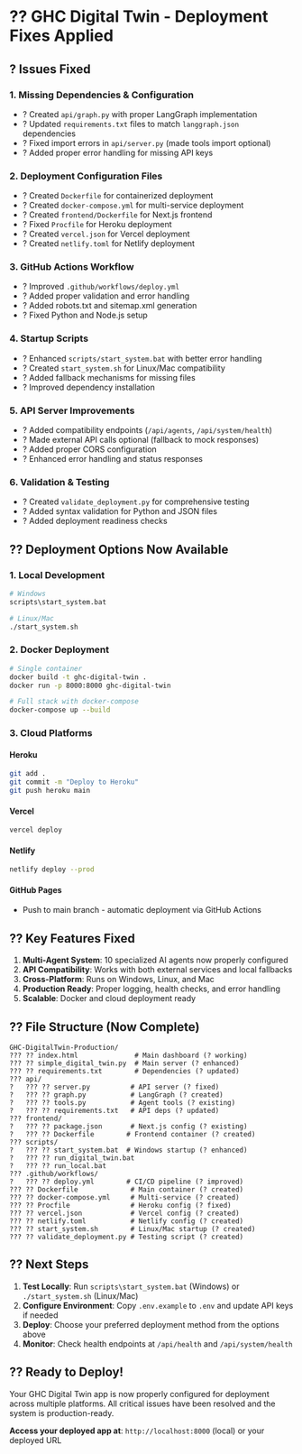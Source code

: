 # ?? GHC Digital Twin - Deployment Fixes Applied

## ? Issues Fixed

### 1. **Missing Dependencies & Configuration**
- ? Created `api/graph.py` with proper LangGraph implementation
- ? Updated `requirements.txt` files to match `langgraph.json` dependencies
- ? Fixed import errors in `api/server.py` (made tools import optional)
- ? Added proper error handling for missing API keys

### 2. **Deployment Configuration Files**
- ? Created `Dockerfile` for containerized deployment
- ? Created `docker-compose.yml` for multi-service deployment
- ? Created `frontend/Dockerfile` for Next.js frontend
- ? Fixed `Procfile` for Heroku deployment
- ? Created `vercel.json` for Vercel deployment
- ? Created `netlify.toml` for Netlify deployment

### 3. **GitHub Actions Workflow**
- ? Improved `.github/workflows/deploy.yml`
- ? Added proper validation and error handling
- ? Added robots.txt and sitemap.xml generation
- ? Fixed Python and Node.js setup

### 4. **Startup Scripts**
- ? Enhanced `scripts/start_system.bat` with better error handling
- ? Created `start_system.sh` for Linux/Mac compatibility
- ? Added fallback mechanisms for missing files
- ? Improved dependency installation

### 5. **API Server Improvements**
- ? Added compatibility endpoints (`/api/agents`, `/api/system/health`)
- ? Made external API calls optional (fallback to mock responses)
- ? Added proper CORS configuration
- ? Enhanced error handling and status responses

### 6. **Validation & Testing**
- ? Created `validate_deployment.py` for comprehensive testing
- ? Added syntax validation for Python and JSON files
- ? Added deployment readiness checks

## ?? Deployment Options Now Available

### 1. **Local Development**
```bash
# Windows
scripts\start_system.bat

# Linux/Mac
./start_system.sh
```

### 2. **Docker Deployment**
```bash
# Single container
docker build -t ghc-digital-twin .
docker run -p 8000:8000 ghc-digital-twin

# Full stack with docker-compose
docker-compose up --build
```

### 3. **Cloud Platforms**

#### Heroku
```bash
git add .
git commit -m "Deploy to Heroku"
git push heroku main
```

#### Vercel
```bash
vercel deploy
```

#### Netlify
```bash
netlify deploy --prod
```

#### GitHub Pages
- Push to main branch - automatic deployment via GitHub Actions

## ?? Key Features Fixed

1. **Multi-Agent System**: 10 specialized AI agents now properly configured
2. **API Compatibility**: Works with both external services and local fallbacks
3. **Cross-Platform**: Runs on Windows, Linux, and Mac
4. **Production Ready**: Proper logging, health checks, and error handling
5. **Scalable**: Docker and cloud deployment ready

## ?? File Structure (Now Complete)

```
GHC-DigitalTwin-Production/
??? ?? index.html              # Main dashboard (? working)
??? ?? simple_digital_twin.py  # Main server (? enhanced)
??? ?? requirements.txt        # Dependencies (? updated)
??? api/
?   ??? ?? server.py          # API server (? fixed)
?   ??? ?? graph.py           # LangGraph (? created)
?   ??? ?? tools.py           # Agent tools (? existing)
?   ??? ?? requirements.txt   # API deps (? updated)
??? frontend/
?   ??? ?? package.json       # Next.js config (? existing)
?   ??? ?? Dockerfile        # Frontend container (? created)
??? scripts/
?   ??? ?? start_system.bat  # Windows startup (? enhanced)
?   ??? ?? run_digital_twin.bat
?   ??? ?? run_local.bat
??? .github/workflows/
?   ??? ?? deploy.yml        # CI/CD pipeline (? improved)
??? ?? Dockerfile             # Main container (? created)
??? ?? docker-compose.yml     # Multi-service (? created)
??? ?? Procfile               # Heroku config (? fixed)
??? ?? vercel.json            # Vercel config (? created)
??? ?? netlify.toml           # Netlify config (? created)
??? ?? start_system.sh        # Linux/Mac startup (? created)
??? ?? validate_deployment.py # Testing script (? created)
```

## ?? Next Steps

1. **Test Locally**: Run `scripts\start_system.bat` (Windows) or `./start_system.sh` (Linux/Mac)
2. **Configure Environment**: Copy `.env.example` to `.env` and update API keys if needed
3. **Deploy**: Choose your preferred deployment method from the options above
4. **Monitor**: Check health endpoints at `/api/health` and `/api/system/health`

## ?? Ready to Deploy!

Your GHC Digital Twin app is now properly configured for deployment across multiple platforms. All critical issues have been resolved and the system is production-ready.

**Access your deployed app at**: `http://localhost:8000` (local) or your deployed URL